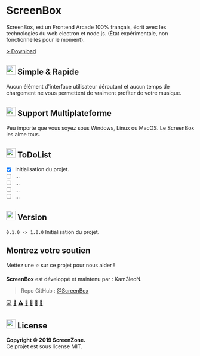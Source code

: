 # ScreenBox
ScreenBox, est un Frontend Arcade 100% français, écrit avec les technologies du web electron et node.js.
(État expérimentale, non fonctionnelles pour le moment).

[> Download](https://github.com/Kam3leoN/ScreenBox)

## <img src="https://cdn.discordapp.com/attachments/611997398410985492/620514068637286400/code.png" width="25"> Simple & Rapide
Aucun élément d'interface utilisateur déroutant et aucun temps de chargement ne vous permettent de vraiment profiter de votre musique.

## <img src="https://cdn.discordapp.com/attachments/611997398410985492/620514068637286400/code.png" width="25"> Support Multiplateforme
Peu importe que vous soyez sous Windows, Linux ou MacOS. Le ScreenBox les aime tous.

## <img src="https://cdn.discordapp.com/attachments/611997398410985492/620514068637286400/code.png" width="25"> ToDoList
- [x] Initialisation du projet.
- [ ] ...
- [ ] ...
- [ ] ...
- [ ] ...

## <img src="https://cdn.discordapp.com/attachments/611997398410985492/620514068637286400/code.png" width="25"> Version
`0.1.0 -> 1.0.0` Initialisation du projet.

## Montrez votre soutien
Mettez une ⭐️ sur ce projet pour nous aider !

**ScreenBox** est développé et maintenu par : Kam3leoN.
> Repo GitHub : [@ScreenBox](https://github.com/Kam3leoN/ScreenBox/)

<a href="#" title="Code">💻</a> <a href="#" title="Documentation">📖</a> <a href="#" title="Tests">⚠️</a> <a href="#" title="Bug reports">🐛</a> <a href="#" title="Maintenance">🚧</a> <a href="#" title="Questions / Réponses">💬</a> <a href="#" title="Ideas, Planning, & Feedback">🤔</a>

## <img src="https://cdn.discordapp.com/attachments/611997398410985492/620514068637286400/code.png" width="25"> License
**Copyright © 2019 ScreenZone.**<br />
Ce projet est sous license MIT.
